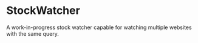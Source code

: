 # StockWatcher
A work-in-progress stock watcher capable for watching multiple websites with the same query.